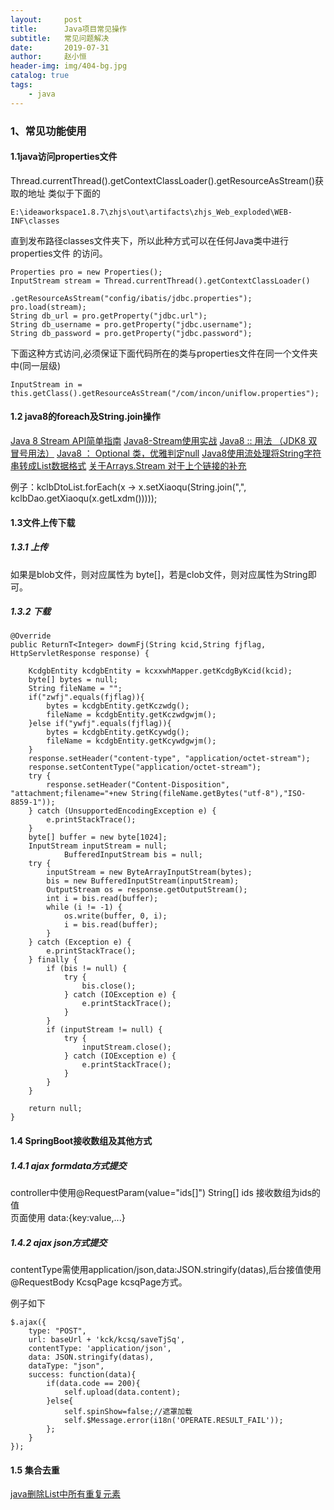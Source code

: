 ```yaml
---
layout:     post
title:      Java项目常见操作
subtitle:   常见问题解决
date:       2019-07-31
author:     赵小恒
header-img: img/404-bg.jpg
catalog: true
tags:
    - java
---
```


### 1、常见功能使用
#### 1.1java访问properties文件

Thread.currentThread().getContextClassLoader().getResourceAsStream()获取的地址
类似于下面的
```
E:\ideaworkspace1.8.7\zhjs\out\artifacts\zhjs_Web_exploded\WEB-INF\classes
```
直到发布路径classes文件夹下，所以此种方式可以在任何Java类中进行properties文件
的访问。              
					
```
Properties pro = new Properties();
InputStream stream = Thread.currentThread().getContextClassLoader()
                    .getResourceAsStream("config/ibatis/jdbc.properties");
pro.load(stream);
String db_url = pro.getProperty("jdbc.url");
String db_username = pro.getProperty("jdbc.username");
String db_password = pro.getProperty("jdbc.password");
```

下面这种方式访问,必须保证下面代码所在的类与properties文件在同一个文件夹中(同一层级)
```
InputStream in = this.getClass().getResourceAsStream("/com/incon/uniflow.properties");    
```

#### 1.2 java8的foreach及String.join操作

[Java 8 Stream API简单指南](https://www.jdon.com/idea/java/streams-guide-java-8.html)
[Java8-Stream使用实战](http://www.360doc.com/content/18/0518/22/21351244_755068036.shtml)
[Java8 :: 用法 （JDK8 双冒号用法）](https://www.cnblogs.com/tietazhan/p/7486937.html)
[Java8 ： Optional 类，优雅判定null](https://blog.csdn.net/fly910905/article/details/87533628)
[Java8使用流处理将String字符串转成List数据格式](https://blog.csdn.net/csdn_life18/article/details/100045523)
[关于Arrays.Stream  对于上个链接的补充](https://www.cnblogs.com/itzjm/articles/11439553.html)


例子：kclbDtoList.forEach(x -> x.setXiaoqu(String.join(",", kclbDao.getXiaoqu(x.getLxdm()))));

#### 1.3文件上传下载

##### 1.3.1 上传

如果是blob文件，则对应属性为 byte[]，若是clob文件，则对应属性为String即可。

##### 1.3.2 下载

```
@Override
public ReturnT<Integer> dowmFj(String kcid,String fjflag, HttpServletResponse response) {

    KcdgbEntity kcdgbEntity = kcxxwhMapper.getKcdgByKcid(kcid);
    byte[] bytes = null;
    String fileName = "";
    if("zwfj".equals(fjflag)){
        bytes = kcdgbEntity.getKczwdg();
        fileName = kcdgbEntity.getKczwdgwjm();
    }else if("ywfj".equals(fjflag)){
        bytes = kcdgbEntity.getKcywdg();
        fileName = kcdgbEntity.getKcywdgwjm();
    }
    response.setHeader("content-type", "application/octet-stream");
    response.setContentType("application/octet-stream");
    try {
        response.setHeader("Content-Disposition", "attachment;filename="+new String(fileName.getBytes("utf-8"),"ISO-8859-1"));
    } catch (UnsupportedEncodingException e) {
        e.printStackTrace();
    }
    byte[] buffer = new byte[1024];
    InputStream inputStream = null;
            BufferedInputStream bis = null;
    try {
        inputStream = new ByteArrayInputStream(bytes);
        bis = new BufferedInputStream(inputStream);
        OutputStream os = response.getOutputStream();
        int i = bis.read(buffer);
        while (i != -1) {
            os.write(buffer, 0, i);
            i = bis.read(buffer);
        }
    } catch (Exception e) {
        e.printStackTrace();
    } finally {
        if (bis != null) {
            try {
                bis.close();
            } catch (IOException e) {
                e.printStackTrace();
            }
        }
        if (inputStream != null) {
            try {
                inputStream.close();
            } catch (IOException e) {
                e.printStackTrace();
            }
        }
    }
    
    return null;
}
```

#### 1.4 SpringBoot接收数组及其他方式

##### 1.4.1 ajax formdata方式提交
    
controller中使用@RequestParam(value="ids[]") String[] ids 接收数组为ids的值   
页面使用 data:{key:value,...}

##### 1.4.2 ajax json方式提交

contentType需使用application/json,data:JSON.stringify(datas),后台接值使用 @RequestBody KcsqPage kcsqPage方式。

例子如下  
```
$.ajax({
    type: "POST",
    url: baseUrl + 'kck/kcsq/saveTjSq',
    contentType: 'application/json',
    data: JSON.stringify(datas),
    dataType: "json",
    success: function(data){
        if(data.code == 200){
            self.upload(data.content);
        }else{
            self.spinShow=false;//遮罩加载
            self.$Message.error(i18n('OPERATE.RESULT_FAIL'));
        };
    }
});
```   

#### 1.5 集合去重

[java删除List中所有重复元素](https://blog.csdn.net/neweastsun/article/details/79776728)






